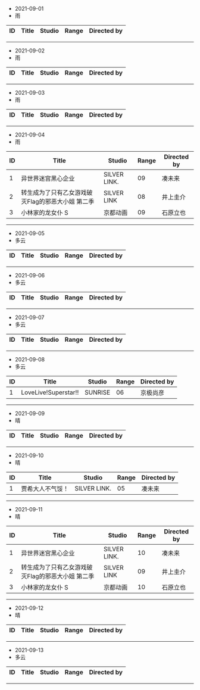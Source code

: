 - 2021-09-01
- 雨

ID|Title|Studio|Range|Directed by
---|---|---|---|---

> 
---
- 2021-09-02
- 雨

ID|Title|Studio|Range|Directed by
---|---|---|---|---

> 
---
- 2021-09-03
- 雨

ID|Title|Studio|Range|Directed by
---|---|---|---|---

> 
---
- 2021-09-04
- 雨

ID|Title|Studio|Range|Directed by
---|---|---|---|---
1|异世界迷宫黑心企业|SILVER LINK.|09|凑未来
2|转生成为了只有乙女游戏破灭Flag的邪恶大小姐 第二季|SILVER LINK|08|井上圭介
3|小林家的龙女仆 S|京都动画|09|石原立也

> 
---
- 2021-09-05
- 多云

ID|Title|Studio|Range|Directed by
---|---|---|---|---

> 
---
- 2021-09-06
- 多云

ID|Title|Studio|Range|Directed by
---|---|---|---|---

> 
---
- 2021-09-07
- 多云

ID|Title|Studio|Range|Directed by
---|---|---|---|---

> 
---
- 2021-09-08
- 多云

ID|Title|Studio|Range|Directed by
---|---|---|---|---
1|LoveLive!Superstar!!|SUNRISE|06|京极尚彦

> 
---
- 2021-09-09
- 晴

ID|Title|Studio|Range|Directed by
---|---|---|---|---

> 
---
- 2021-09-10
- 晴

ID|Title|Studio|Range|Directed by
---|---|---|---|---
1|贾希大人不气馁！|SILVER LINK.|05|凑未来

> 
---
- 2021-09-11
- 晴

ID|Title|Studio|Range|Directed by
---|---|---|---|---
1|异世界迷宫黑心企业|SILVER LINK.|10|凑未来
2|转生成为了只有乙女游戏破灭Flag的邪恶大小姐 第二季|SILVER LINK|09|井上圭介
3|小林家的龙女仆 S|京都动画|10|石原立也
> 
---
- 2021-09-12
- 晴

ID|Title|Studio|Range|Directed by
---|---|---|---|---

> 
---
- 2021-09-13
- 多云

ID|Title|Studio|Range|Directed by
---|---|---|---|---

> 
---
